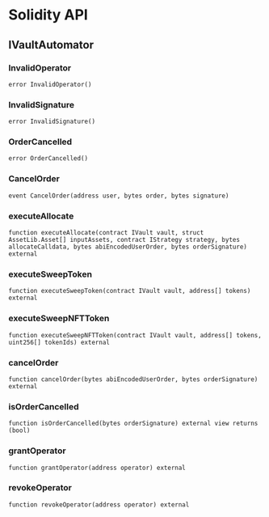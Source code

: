 # Solidity API

## IVaultAutomator

### InvalidOperator

```solidity
error InvalidOperator()
```

### InvalidSignature

```solidity
error InvalidSignature()
```

### OrderCancelled

```solidity
error OrderCancelled()
```

### CancelOrder

```solidity
event CancelOrder(address user, bytes order, bytes signature)
```

### executeAllocate

```solidity
function executeAllocate(contract IVault vault, struct AssetLib.Asset[] inputAssets, contract IStrategy strategy, bytes allocateCalldata, bytes abiEncodedUserOrder, bytes orderSignature) external
```

### executeSweepToken

```solidity
function executeSweepToken(contract IVault vault, address[] tokens) external
```

### executeSweepNFTToken

```solidity
function executeSweepNFTToken(contract IVault vault, address[] tokens, uint256[] tokenIds) external
```

### cancelOrder

```solidity
function cancelOrder(bytes abiEncodedUserOrder, bytes orderSignature) external
```

### isOrderCancelled

```solidity
function isOrderCancelled(bytes orderSignature) external view returns (bool)
```

### grantOperator

```solidity
function grantOperator(address operator) external
```

### revokeOperator

```solidity
function revokeOperator(address operator) external
```
